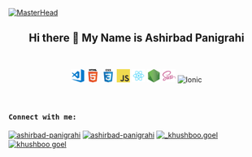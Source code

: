 
[![MasterHead](https://media-exp1.licdn.com/dms/image/C4D16AQGQsIUIkWBieA/profile-displaybackgroundimage-shrink_350_1400/0/1625971533763?e=1635379200&v=beta&t=lduy9kHybylujCKSBtmhMh3zW2OKTcScPgH_f-LJQrM)](https://www.linkedin.com/in/ashirbad-panigrahi/)

<h2 align="center">
Hi there 👋 My Name is Ashirbad Panigrahi
</h2>
<br/>
<p align="center">
<img alt="Visual Studio Code" width="26px" src="https://raw.githubusercontent.com/github/explore/80688e429a7d4ef2fca1e82350fe8e3517d3494d/topics/visual-studio-code/visual-studio-code.png" />
<img alt="HTML5" width="26px" src="https://raw.githubusercontent.com/github/explore/80688e429a7d4ef2fca1e82350fe8e3517d3494d/topics/html/html.png" />
<img alt="CSS3" width="26px" src="https://raw.githubusercontent.com/github/explore/80688e429a7d4ef2fca1e82350fe8e3517d3494d/topics/css/css.png" />
<img alt="JavaScript" width="26px" src="https://raw.githubusercontent.com/github/explore/80688e429a7d4ef2fca1e82350fe8e3517d3494d/topics/javascript/javascript.png" />
<img alt="React" width="26px" src="https://raw.githubusercontent.com/github/explore/80688e429a7d4ef2fca1e82350fe8e3517d3494d/topics/react/react.png" />
<img alt="Node.js" width="26px" src="https://raw.githubusercontent.com/github/explore/80688e429a7d4ef2fca1e82350fe8e3517d3494d/topics/nodejs/nodejs.png" />
<img alt="Sass" width="26px" src="https://raw.githubusercontent.com/github/explore/80688e429a7d4ef2fca1e82350fe8e3517d3494d/topics/sass/sass.png" />
<img alt="Ionic" width="26px" src="https://ionicframework.com/img/meta/logo.png" />
</p>
<br/>

### `Connect with me:`
<p align="left">
<a href="https://twitter.com/Ashirbadgudu" target="_blank"><img align="center" src="https://cdn.jsdelivr.net/npm/simple-icons@3.0.1/icons/twitter.svg" alt="ashirbad-panigrahi" height="30" width="40" /></a>
<a href="https://www.linkedin.com/in/ashirbad-panigrahi/" target="_blank"><img align="center" src="https://cdn.jsdelivr.net/npm/simple-icons@3.0.1/icons/linkedin.svg" alt="ashirbad-panigrahi" height="30" width="40" /></a>
<a href="https://www.instagram.com/ashirbadapanigrahi/" target="_blank"><img align="center" src="https://cdn.jsdelivr.net/npm/simple-icons@3.0.1/icons/instagram.svg" alt="_khushboo.goel" height="30" width="40" /></a>
<a href="mailto:ashirbadapanigrahi@gmail.com" target="_blank"><img align="center" src="https://cdn.jsdelivr.net/npm/simple-icons@3.0.1/icons/gmail.svg" alt="khushboo goel" height="30" width="40" /></a>
</p>
<br />
